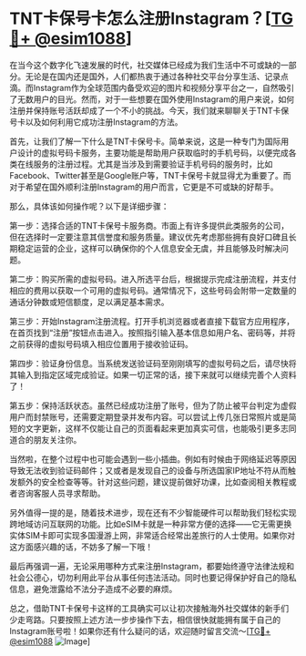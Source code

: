 # TNT卡保号卡怎么注册Instagram？[[TG💪+ @esim1088](https://t.me/s/esim1088)]

在当今这个数字化飞速发展的时代，社交媒体已经成为我们生活中不可或缺的一部分。无论是在国内还是国外，人们都热衷于通过各种社交平台分享生活、记录点滴。而Instagram作为全球范围内备受欢迎的图片和视频分享平台之一，自然吸引了无数用户的目光。然而，对于一些想要在国外使用Instagram的用户来说，如何注册并保持账号活跃却成了一个不小的挑战。今天，我们就来聊聊关于TNT卡保号卡以及如何利用它成功注册Instagram的方法。

首先，让我们了解一下什么是TNT卡保号卡。简单来说，这是一种专门为国际用户设计的虚拟号码卡服务，主要功能是帮助用户获取临时的手机号码，以便完成各类在线服务的注册过程。尤其是当涉及到需要验证手机号码的服务时，比如Facebook、Twitter甚至是Google账户等，TNT卡保号卡就显得尤为重要了。而对于希望在国外顺利注册Instagram的用户而言，它更是不可或缺的好帮手。

那么，具体该如何操作呢？以下是详细步骤：

第一步：选择合适的TNT卡保号卡服务商。市面上有许多提供此类服务的公司，但在选择时一定要注意其信誉度和服务质量。建议优先考虑那些拥有良好口碑且长期稳定运营的企业，这样可以确保你的个人信息安全无虞，并且能够及时解决问题。

第二步：购买所需的虚拟号码。进入所选平台后，根据提示完成注册流程，并支付相应的费用以获取一个可用的虚拟号码。通常情况下，这些号码会附带一定数量的通话分钟数或短信额度，足以满足基本需求。

第三步：开始Instagram注册流程。打开手机浏览器或者直接下载官方应用程序，在首页找到“注册”按钮点击进入。按照指引输入基本信息如用户名、密码等，并将之前获得的虚拟号码填入相应位置用于接收验证码。

第四步：验证身份信息。当系统发送验证码至刚刚填写的虚拟号码之后，请尽快将其输入到指定区域完成验证。如果一切正常的话，接下来就可以继续完善个人资料了！

第五步：保持活跃状态。虽然已经成功注册了账号，但为了防止被平台判定为虚假用户而封禁账号，还需要定期登录并发布内容。可以尝试上传几张日常照片或是简短的文字更新，这样不仅能让自己的页面看起来更加真实可信，也能吸引更多志同道合的朋友关注你。

当然啦，在整个过程中也可能会遇到一些小插曲。例如有时候由于网络延迟等原因导致无法收到验证码邮件；又或者是发现自己的设备与所选国家IP地址不符从而触发额外的安全检查等等。针对这些问题，建议提前做好功课，比如查阅相关教程或者咨询客服人员寻求帮助。

另外值得一提的是，随着技术进步，现在还有不少智能硬件可以帮助我们轻松实现跨地域访问互联网的功能。比如eSIM卡就是一种非常方便的选择——它无需更换实体SIM卡即可实现多国漫游上网，非常适合经常出差旅行的人士使用。如果你对这方面感兴趣的话，不妨多了解一下哦！

最后再强调一遍，无论采用哪种方式来注册Instagram，都要始终遵守法律法规和社会公德心，切勿利用此平台从事任何违法活动。同时也要记得保护好自己的隐私信息，避免泄露给不法分子造成不必要的麻烦。

总之，借助TNT卡保号卡这样的工具确实可以让初次接触海外社交媒体的新手们少走弯路。只要按照上述方法一步步操作下去，相信很快就能拥有属于自己的Instagram账号啦！如果你还有什么疑问的话，欢迎随时留言交流～[[TG💪+ @esim1088](https://t.me/s/esim1088) ![Image](https://i.postimg.cc/4NQfJmqS/Snipaste-2025-05-13-00-14-12.png)]